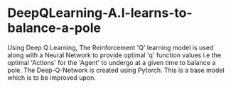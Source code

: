 # DeepQLearning-A.I-learns-to-balance-a-pole
Using Deep Q Learning, The Reinforcement 'Q' learning model is used along with a Neural Network to provide optimal 'q' function values i.e the optimal 'Actions' for the 'Agent' to undergo at a given time to balance a pole. The Deep-Q-Network is created using Pytorch. This is a base model which is to be improved upon.
